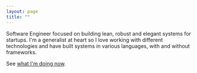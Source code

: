 ```yaml
---
layout: page
title: ""
---
```


Software Engineer focused on building lean, robust and elegant systems
for startups. I'm a generalist at heart so I love working with different
technologies and have built systems in various languages, with and without
frameworks.

See [what I'm doing now](/now).
